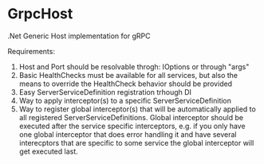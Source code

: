 # GrpcHost
.Net Generic Host implementation for gRPC

Requirements:
1. Host and Port should be resolvable throgh: IOptions<T> or through "args"
2. Basic HealthChecks must be available for all services, but also the means to override the HealthCheck behavior should be provided
3. Easy ServerServiceDefinition registration trhough DI
4. Way to apply interceptor(s) to a specific ServerServiceDefinition
5. Way to register global interceptor(s) that will be automatically applied to all registered ServerServiceDefinitions. Global interceptor
  should be executed after the service specific interceptors, e.g. if you only have one global interceptor that does error handling it and have several interecptors that are specific to some service the global interceptor will get executed last.
